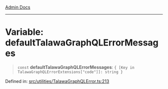[Admin Docs](/)

***

# Variable: defaultTalawaGraphQLErrorMessages

> `const` **defaultTalawaGraphQLErrorMessages**: `{ [Key in TalawaGraphQLErrorExtensions["code"]]: string }`

Defined in: [src/utilities/TalawaGraphQLError.ts:213](https://github.com/PratapRathi/talawa-api/blob/d256975b8804135eeae09572d0d303ebdab3b3d4/src/utilities/TalawaGraphQLError.ts#L213)
